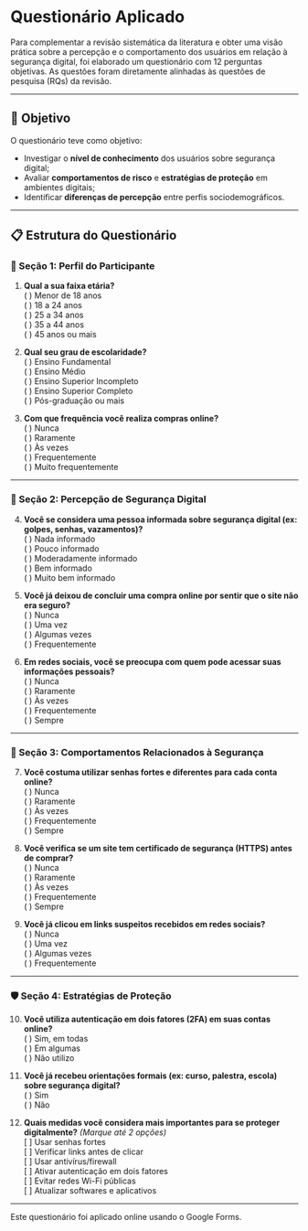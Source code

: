 # Questionário Aplicado

Para complementar a revisão sistemática da literatura e obter uma visão prática sobre a percepção e o comportamento dos usuários em relação à segurança digital, foi elaborado um questionário com 12 perguntas objetivas. As questões foram diretamente alinhadas às questões de pesquisa (RQs) da revisão.

---

## 🎯 Objetivo

O questionário teve como objetivo:

- Investigar o **nível de conhecimento** dos usuários sobre segurança digital;
- Avaliar **comportamentos de risco** e **estratégias de proteção** em ambientes digitais;
- Identificar **diferenças de percepção** entre perfis sociodemográficos.

---

## 📋 Estrutura do Questionário

### 📌 Seção 1: Perfil do Participante

1. **Qual a sua faixa etária?**  
   ( ) Menor de 18 anos  
   ( ) 18 a 24 anos  
   ( ) 25 a 34 anos  
   ( ) 35 a 44 anos  
   ( ) 45 anos ou mais

2. **Qual seu grau de escolaridade?**  
   ( ) Ensino Fundamental  
   ( ) Ensino Médio  
   ( ) Ensino Superior Incompleto  
   ( ) Ensino Superior Completo  
   ( ) Pós-graduação ou mais

3. **Com que frequência você realiza compras online?**  
   ( ) Nunca  
   ( ) Raramente  
   ( ) Às vezes  
   ( ) Frequentemente  
   ( ) Muito frequentemente

---

### 🔐 Seção 2: Percepção de Segurança Digital

4. **Você se considera uma pessoa informada sobre segurança digital (ex: golpes, senhas, vazamentos)?**  
   ( ) Nada informado  
   ( ) Pouco informado  
   ( ) Moderadamente informado  
   ( ) Bem informado  
   ( ) Muito bem informado

5. **Você já deixou de concluir uma compra online por sentir que o site não era seguro?**  
   ( ) Nunca  
   ( ) Uma vez  
   ( ) Algumas vezes  
   ( ) Frequentemente

6. **Em redes sociais, você se preocupa com quem pode acessar suas informações pessoais?**  
   ( ) Nunca  
   ( ) Raramente  
   ( ) Às vezes  
   ( ) Frequentemente  
   ( ) Sempre

---

### 👤 Seção 3: Comportamentos Relacionados à Segurança

7. **Você costuma utilizar senhas fortes e diferentes para cada conta online?**  
   ( ) Nunca  
   ( ) Raramente  
   ( ) Às vezes  
   ( ) Frequentemente  
   ( ) Sempre

8. **Você verifica se um site tem certificado de segurança (HTTPS) antes de comprar?**  
   ( ) Nunca  
   ( ) Raramente  
   ( ) Às vezes  
   ( ) Frequentemente  
   ( ) Sempre

9. **Você já clicou em links suspeitos recebidos em redes sociais?**  
   ( ) Nunca  
   ( ) Uma vez  
   ( ) Algumas vezes  
   ( ) Frequentemente

---

### 🛡️ Seção 4: Estratégias de Proteção

10. **Você utiliza autenticação em dois fatores (2FA) em suas contas online?**  
   ( ) Sim, em todas  
   ( ) Em algumas  
   ( ) Não utilizo

11. **Você já recebeu orientações formais (ex: curso, palestra, escola) sobre segurança digital?**  
   ( ) Sim  
   ( ) Não

12. **Quais medidas você considera mais importantes para se proteger digitalmente?** *(Marque até 2 opções)*  
   [ ] Usar senhas fortes  
   [ ] Verificar links antes de clicar  
   [ ] Usar antivírus/firewall  
   [ ] Ativar autenticação em dois fatores  
   [ ] Evitar redes Wi-Fi públicas  
   [ ] Atualizar softwares e aplicativos

---

Este questionário foi aplicado online usando o Google Forms.
